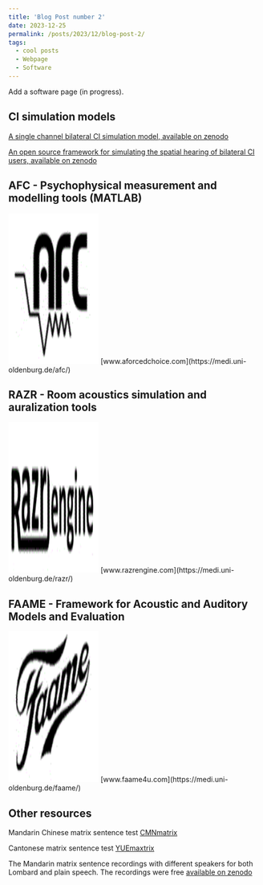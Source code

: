 ```yaml
---
title: 'Blog Post number 2'
date: 2023-12-25
permalink: /posts/2023/12/blog-post-2/
tags:
  - cool posts
  - Webpage
  - Software
---
```


Add a software page (in progress). 


## CI simulation models
[A single channel bilateral CI simulation model, available on zenodo](https://zenodo.org/records/5571858)

[An open source framework for simulating the spatial hearing of bilateral CI users, available on zenodo](https://zenodo.org/records/7471961) 



## AFC - Psychophysical measurement and modelling tools (MATLAB) 

<img src="/images/software/afc.gif" width="180" height="300"> 
[www.aforcedchoice.com](https://medi.uni-oldenburg.de/afc/)


## RAZR - Room acoustics simulation and auralization tools

<img src="/images/software/Razr.gif" width="180" height="300"> 
[www.razrengine.com](https://medi.uni-oldenburg.de/razr/)

## FAAME - Framework for Acoustic and Auditory Models and Evaluation
<img src="/images/software/faame.gif" width="180" height="300"> 
[www.faame4u.com](https://medi.uni-oldenburg.de/faame/)



## Other resources
Mandarin Chinese matrix sentence test [CMNmatrix](https://doi.org/10.1080/14992027.2018.1483083)

Cantonese matrix sentence test [YUEmaxtrix](https://doi.org/10.1080/14992027.2022.2142683) 

The Mandarin matrix sentence recordings with different speakers for both Lombard and plain speech. The recordings were free [available on zenodo](https://zenodo.org/records/7063030)

